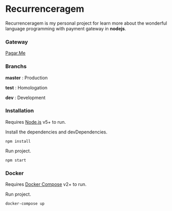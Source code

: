 # Recurrenceragem

Recurrenceragem is my personal project for learn more about the wonderful language programming with payment gateway in **nodejs**.

### Gateway

[Pagar.Me](https://docs.pagar.me/reference)

### Branchs

**master** : Production

**test** : Homologation

**dev** : Development

### Installation

Requires [Node.js](https://nodejs.org/) v5+ to run.

Install the dependencies and devDependencies.
```
npm install
```

Run project.

```
npm start
```

### Docker

Requires [Docker Compose](https://docs.docker.com/compose/install/) v2+ to run.

Run project.

```
docker-compose up
```
